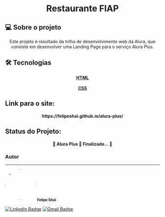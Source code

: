 <h1 align="center">Restaurante FIAP</h1>

## 💻 Sobre o projeto
<p align="center">Este projeto é resultado da trilha de desenvolvimento web da Alura, que consiste em desenvolver uma Landing Page para o serviço Alura Plus. </p>

## 🛠 Tecnologias

<h4 align="center"> 
	<a href="https://www.w3schools.com/html/">HTML</a></br></br>
  <a href="https://www.w3schools.com/Css/">CSS</a>
</h4>

## Link para o site: 

<h4 align="center"> 
	https://felipeshai.github.io/alura-plus/
</h4>

## Status do Projeto: 
<h4 align="center"> 
	🚧  Alura Plus 🚀 Finalizado...  🚧
</h4>

### Autor
---

 <img style="border-radius: 50%;" src="https://avatars3.githubusercontent.com/FelipeShai" width="100px;" alt=""/>
 <sub><b>Felipe Shai</b></sub></a>
  
[![Linkedin Badge](https://img.shields.io/badge/-Felipe-Shai?style=flat-square&logo=Linkedin&logoColor=white&link=https://www.linkedin.com/in/felipeshai/)](https://www.linkedin.com/in/felipeshai/) 
[![Gmail Badge](https://img.shields.io/badge/-felipe.shai@hotmail.com-c14438?style=flat-square&logo=Gmail&logoColor=white&link=mailto:felipe.shai@hotmail.com)](mailto:felipe.shai@hotmail.com)
